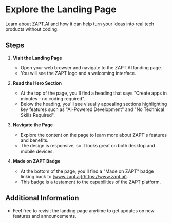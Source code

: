 # Explore the Landing Page

Learn about ZAPT.AI and how it can help turn your ideas into real tech products without coding.

## Steps

1. **Visit the Landing Page**

   - Open your web browser and navigate to the ZAPT.AI landing page.
   - You will see the ZAPT logo and a welcoming interface.

2. **Read the Hero Section**

   - At the top of the page, you'll find a heading that says "Create apps in minutes - no coding required".
   - Below the heading, you'll see visually appealing sections highlighting key features such as "AI-Powered Development" and "No Technical Skills Required".

3. **Navigate the Page**

   - Explore the content on the page to learn more about ZAPT's features and benefits.
   - The design is responsive, so it looks great on both desktop and mobile devices.

4. **Made on ZAPT Badge**

   - At the bottom of the page, you'll find a "Made on ZAPT" badge linking back to [www.zapt.ai](https://www.zapt.ai).
   - This badge is a testament to the capabilities of the ZAPT platform.

## Additional Information

- Feel free to revisit the landing page anytime to get updates on new features and announcements.